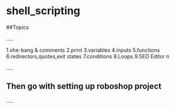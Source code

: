 # shell_scripting

##Topics

.....

1.she-bang & comments
2.print
3.variables
4.inputs
5.functions
6.redirectors,quotes,exit states
7.conditions
8.Loops
9.SED Editor n

.....
## Then go with setting up roboshop project
.....
